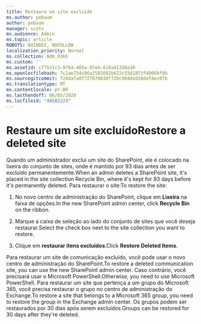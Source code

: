 ```yaml
---
title: Restaure um site excluído
ms.author: pebaum
author: pebaum
manager: scotv
ms.audience: Admin
ms.topic: article
ROBOTS: NOINDEX, NOFOLLOW
localization_priority: Normal
ms.collection: Adm_O365
ms.custom: ''
ms.assetid: cf7521c3-97b4-465a-97eb-6c0a41338a30
ms.openlocfilehash: 7c2ae754c86a3502092b622c55d18f3f4006bf8b
ms.sourcegitcommit: f28dafa0f727870038f72bc904da926daf4ec07b
ms.translationtype: MT
ms.contentlocale: pt-BR
ms.lasthandoff: 06/05/2020
ms.locfileid: "44582223"
---
```

# <a name="restore-a-deleted-site"></a><span data-ttu-id="047d4-102">Restaure um site excluído</span><span class="sxs-lookup"><span data-stu-id="047d4-102">Restore a deleted site</span></span>

<span data-ttu-id="047d4-103">Quando um administrador exclui um site do SharePoint, ele é colocado na lixeira do conjunto de sites, onde é mantido por 93 dias antes de ser excluído permanentemente.</span><span class="sxs-lookup"><span data-stu-id="047d4-103">When an admin deletes a SharePoint site, it's placed in the site collection Recycle Bin, where it's kept for 93 days before it's permanently deleted.</span></span> <span data-ttu-id="047d4-104">Para restaurar o site:</span><span class="sxs-lookup"><span data-stu-id="047d4-104">To restore the site:</span></span>
  
1. <span data-ttu-id="047d4-105">No novo centro de administração do SharePoint, clique em **Lixeira** na faixa de opções.</span><span class="sxs-lookup"><span data-stu-id="047d4-105">In the new SharePoint admin center, click **Recycle Bin** on the ribbon.</span></span> 
    
2. <span data-ttu-id="047d4-106">Marque a caixa de seleção ao lado do conjunto de sites que você deseja restaurar.</span><span class="sxs-lookup"><span data-stu-id="047d4-106">Select the check box next to the site collection you want to restore.</span></span>
    
3. <span data-ttu-id="047d4-107">Clique em **restaurar itens excluídos**.</span><span class="sxs-lookup"><span data-stu-id="047d4-107">Click **Restore Deleted Items**.</span></span>
    
<span data-ttu-id="047d4-108">Para restaurar um site de comunicação excluído, você pode usar o novo centro de administração do SharePoint.</span><span class="sxs-lookup"><span data-stu-id="047d4-108">To restore a deleted communication site, you can use the new SharePoint admin center.</span></span> <span data-ttu-id="047d4-109">Caso contrário, você precisará usar o Microsoft PowerShell.</span><span class="sxs-lookup"><span data-stu-id="047d4-109">Otherwise, you need to use Microsoft PowerShell.</span></span> <span data-ttu-id="047d4-110">Para restaurar um site que pertença a um grupo do Microsoft 365, você precisa restaurar o grupo no centro de administração do Exchange.</span><span class="sxs-lookup"><span data-stu-id="047d4-110">To restore a site that belongs to a Microsoft 365 group, you need to restore the group in the Exchange admin center.</span></span> <span data-ttu-id="047d4-111">Os grupos podem ser restaurados por 30 dias após serem excluídos.</span><span class="sxs-lookup"><span data-stu-id="047d4-111">Groups can be restored for 30 days after they're deleted.</span></span>
  

